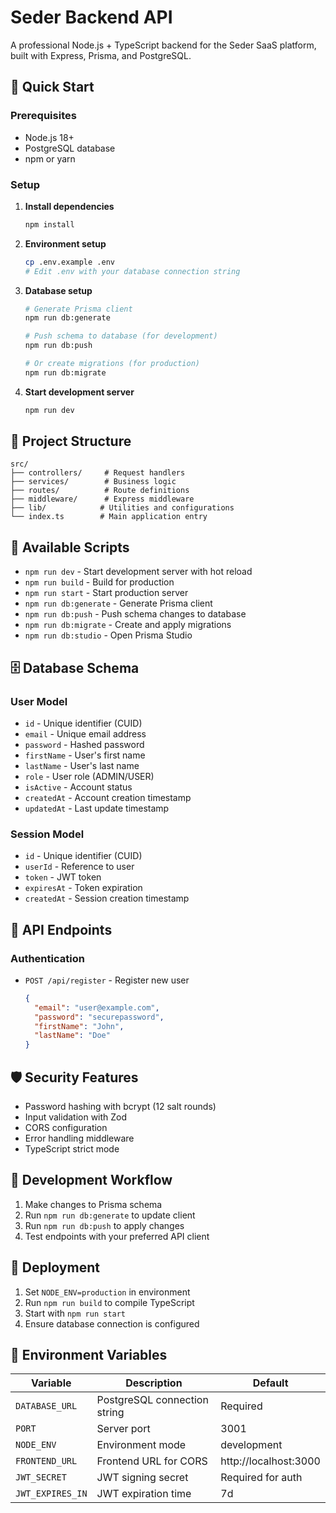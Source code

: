 # Seder Backend API

A professional Node.js + TypeScript backend for the Seder SaaS platform, built with Express, Prisma, and PostgreSQL.

## 🚀 Quick Start

### Prerequisites
- Node.js 18+ 
- PostgreSQL database
- npm or yarn

### Setup

1. **Install dependencies**
   ```bash
   npm install
   ```

2. **Environment setup**
   ```bash
   cp .env.example .env
   # Edit .env with your database connection string
   ```

3. **Database setup**
   ```bash
   # Generate Prisma client
   npm run db:generate
   
   # Push schema to database (for development)
   npm run db:push
   
   # Or create migrations (for production)
   npm run db:migrate
   ```

4. **Start development server**
   ```bash
   npm run dev
   ```

## 📁 Project Structure

```
src/
├── controllers/     # Request handlers
├── services/        # Business logic
├── routes/          # Route definitions
├── middleware/      # Express middleware
├── lib/            # Utilities and configurations
└── index.ts        # Main application entry
```

## 🔧 Available Scripts

- `npm run dev` - Start development server with hot reload
- `npm run build` - Build for production
- `npm run start` - Start production server
- `npm run db:generate` - Generate Prisma client
- `npm run db:push` - Push schema changes to database
- `npm run db:migrate` - Create and apply migrations
- `npm run db:studio` - Open Prisma Studio

## 🗄️ Database Schema

### User Model
- `id` - Unique identifier (CUID)
- `email` - Unique email address
- `password` - Hashed password
- `firstName` - User's first name
- `lastName` - User's last name
- `role` - User role (ADMIN/USER)
- `isActive` - Account status
- `createdAt` - Account creation timestamp
- `updatedAt` - Last update timestamp

### Session Model
- `id` - Unique identifier (CUID)
- `userId` - Reference to user
- `token` - JWT token
- `expiresAt` - Token expiration
- `createdAt` - Session creation timestamp

## 🔐 API Endpoints

### Authentication
- `POST /api/register` - Register new user
  ```json
  {
    "email": "user@example.com",
    "password": "securepassword",
    "firstName": "John",
    "lastName": "Doe"
  }
  ```

## 🛡️ Security Features

- Password hashing with bcrypt (12 salt rounds)
- Input validation with Zod
- CORS configuration
- Error handling middleware
- TypeScript strict mode

## 🔄 Development Workflow

1. Make changes to Prisma schema
2. Run `npm run db:generate` to update client
3. Run `npm run db:push` to apply changes
4. Test endpoints with your preferred API client

## 🚀 Deployment

1. Set `NODE_ENV=production` in environment
2. Run `npm run build` to compile TypeScript
3. Start with `npm run start`
4. Ensure database connection is configured

## 📝 Environment Variables

| Variable | Description | Default |
|----------|-------------|---------|
| `DATABASE_URL` | PostgreSQL connection string | Required |
| `PORT` | Server port | 3001 |
| `NODE_ENV` | Environment mode | development |
| `FRONTEND_URL` | Frontend URL for CORS | http://localhost:3000 |
| `JWT_SECRET` | JWT signing secret | Required for auth |
| `JWT_EXPIRES_IN` | JWT expiration time | 7d | 
